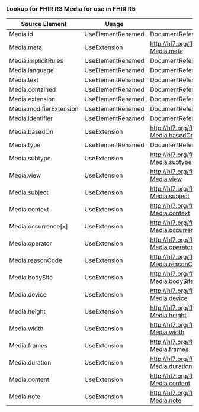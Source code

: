 ### Lookup for FHIR R3 Media for use in FHIR R5

| Source Element | Usage | Target |
| -------------- | ----- | ------ |
| Media.id | UseElementRenamed | DocumentReference.id |
| Media.meta | UseExtension | http://hl7.org/fhir/3.0/StructureDefinition/extension-Media.meta |
| Media.implicitRules | UseElementRenamed | DocumentReference.implicitRules |
| Media.language | UseElementRenamed | DocumentReference.language |
| Media.text | UseElementRenamed | DocumentReference.text |
| Media.contained | UseElementRenamed | DocumentReference.contained |
| Media.extension | UseElementRenamed | DocumentReference.extension |
| Media.modifierExtension | UseElementRenamed | DocumentReference.modifierExtension |
| Media.identifier | UseElementRenamed | DocumentReference.identifier |
| Media.basedOn | UseExtension | http://hl7.org/fhir/3.0/StructureDefinition/extension-Media.basedOn |
| Media.type | UseElementRenamed | DocumentReference.type |
| Media.subtype | UseExtension | http://hl7.org/fhir/3.0/StructureDefinition/extension-Media.subtype |
| Media.view | UseExtension | http://hl7.org/fhir/3.0/StructureDefinition/extension-Media.view |
| Media.subject | UseExtension | http://hl7.org/fhir/3.0/StructureDefinition/extension-Media.subject |
| Media.context | UseExtension | http://hl7.org/fhir/3.0/StructureDefinition/extension-Media.context |
| Media.occurrence[x] | UseExtension | http://hl7.org/fhir/3.0/StructureDefinition/extension-Media.occurrence |
| Media.operator | UseExtension | http://hl7.org/fhir/3.0/StructureDefinition/extension-Media.operator |
| Media.reasonCode | UseExtension | http://hl7.org/fhir/3.0/StructureDefinition/extension-Media.reasonCode |
| Media.bodySite | UseExtension | http://hl7.org/fhir/3.0/StructureDefinition/extension-Media.bodySite |
| Media.device | UseExtension | http://hl7.org/fhir/3.0/StructureDefinition/extension-Media.device |
| Media.height | UseExtension | http://hl7.org/fhir/3.0/StructureDefinition/extension-Media.height |
| Media.width | UseExtension | http://hl7.org/fhir/3.0/StructureDefinition/extension-Media.width |
| Media.frames | UseExtension | http://hl7.org/fhir/3.0/StructureDefinition/extension-Media.frames |
| Media.duration | UseExtension | http://hl7.org/fhir/3.0/StructureDefinition/extension-Media.duration |
| Media.content | UseExtension | http://hl7.org/fhir/3.0/StructureDefinition/extension-Media.content |
| Media.note | UseExtension | http://hl7.org/fhir/3.0/StructureDefinition/extension-Media.note |
